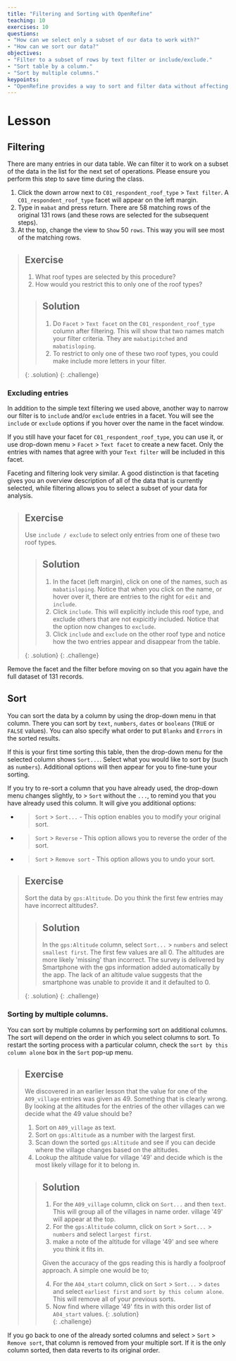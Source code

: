 ```yaml
---
title: "Filtering and Sorting with OpenRefine"
teaching: 10
exercises: 10
questions:
- "How can we select only a subset of our data to work with?"
- "How can we sort our data?"
objectives:
- "Filter to a subset of rows by text filter or include/exclude."
- "Sort table by a column."
- "Sort by multiple columns."
keypoints:
- "OpenRefine provides a way to sort and filter data without affecting the raw data."
---
```


# Lesson

## Filtering

There are many entries in our data table. We can filter it to work on a subset of the data in the list for the next set of operations. Please ensure you perform this step to save time during the class.

1. Click the down arrow next to `C01_respondent_roof_type` > `Text filter`. A `C01_respondent_roof_type` facet will appear on the left margin.
2. Type in `mabat` and press return. There are 58 matching rows of the original 131 rows (and these rows are selected for the subsequent steps).
3. At the top, change the view to `Show` 50 `rows`. This way you will see most of the matching rows.

> ## Exercise
>
> 1. What roof types are selected by this procedure?  
> 2. How would you restrict this to only one of the roof types?  
>
> > ## Solution
> > 1. Do `Facet` > `Text facet` on the `C01_respondent_roof_type` column after filtering. This will show that
> > two names match your filter criteria. They are `mabatipitched` and `mabatisloping`.   
> > 2. To restrict to only one of these two roof types, you could make include more letters in your filter.
> >
> {: .solution}
{: .challenge}

### Excluding entries


In addition to the simple text filtering we used above, another way to narrow our filter is to `include` and/or `exclude` entries in a facet. You will see the `include` or `exclude` options if you hover over the name in the facet window.

If you still have your facet for `C01_respondent_roof_type`, you can use it, or use drop-down menu > `Facet` > `Text facet` to create a new facet. Only the entries with names that agree with your `Text filter` will be included in this facet.

Faceting and filtering look very similar. A good distinction is that faceting gives you an overview description of all of the data that
is currently selected, while filtering allows you to select a subset of your data for analysis.


> ## Exercise
>
> Use `include / exclude` to select only entries from one of these two roof types.
>
> > ## Solution
> >
> > 1. In the facet (left margin), click on one of the names, such as `mabatisloping`. Notice that when you click on the name, or hover
> > over it, there are entries to the right for `edit` and `include`.
> > 2. Click `include`. This will explicitly include this roof type, and exclude others that are not expicitly included. Notice that the
> option now changes to `exclude`.
> > 3. Click `include` and `exclude` on the other roof type and notice how the two entries appear and disappear
> >  from the table.
> >
> {: .solution}
{: .challenge}

Remove the facet and the filter before moving on so that you again have the full dataset of 131 records.

## Sort

You can sort the data by a column by using the drop-down menu in that column.
There you can sort by `text`, `numbers`, `dates` or `booleans` (`TRUE` or `FALSE` values). You can also specify what order to put `Blanks` and `Errors` in the sorted results.

If this is your first time sorting this table, then the drop-down menu for the selected column shows `Sort...`. Select what you would like to sort by (such as `numbers`). Additional options will then appear for you to fine-tune your sorting.

If you try to re-sort a column that you have already used, the drop-down menu changes slightly, to > `Sort` without the `...`, to remind you that you have already used this column. It will give you additional options:

* > `Sort` > `Sort...` - This option enables you to modify your original sort.
* > `Sort` > `Reverse` - This option allows you to reverse the order of the sort.
* > `Sort` > `Remove sort` - This option allows you to undo your sort.

> ## Exercise
>
> Sort the data by `gps:Altitude`. Do you think the first few entries may have incorrect altitudes?.
>
> > ## Solution
> > In the `gps:Altitude` column, select `Sort...` > `numbers` and select `smallest first`. The first few values are all 0. The altitudes are more likely 'missing' than incorrect. The survey is delivered by Smartphone with the gps information added automatically by the app. The lack of an altitude value suggests that the smartphone was unable to provide it and it defaulted to 0.
> >
> {: .solution}
{: .challenge}


### Sorting by multiple columns.

You can sort by multiple columns by performing sort on additional columns. The sort will depend on the order in which you select columns to sort. To restart the sorting process with a particular column, check the `sort by this column alone` box in the `Sort` pop-up menu.

> ## Exercise
>
> We discovered in an earlier lesson that the value for one of the `A09_village` entries was given as 49. Something that is clearly wrong. By looking at the altitudes for the entries of the other villages can we decide what the 49 value should be?     
> 1. Sort on `A09_village` as text.   
> 2. Sort on `gps:Altitude` as a number with the largest first.
> 3. Scan down the sorted `gps:Altitude` and see if you can decide where the village changes based on the altitudes.
> 4. Lookup the altitude value for village '49' and decide which is the most likely village for it to belong in.
>
> > ## Solution
> >
> > 1. For the `A09_village` column, click on `Sort...` and then `text`. This will group all of the villages in name order. village '49' will appear at the top.
> > 2. For the `gps:Altitude` column, click on `Sort` > `Sort...` > `numbers` and select `largest first`.
> > 3. make a note of the altitude for village '49' and see where you think it fits in.
> >
> > Given the accuracy of the gps reading this is hardly a foolproof approach. A simple one would be to;
> >
> > 4.  For the `A04_start` column, click on `Sort` > `Sort...` > `dates` and select `earliest first` and `sort by this column alone`. This will remove all of your previous sorts.
> > 5. Now find where village '49' fits in with this order list of `A04_start` values.
> {: .solution}  
{: .challenge}

If you go back to one of the already sorted columns and select > `Sort` > `Remove sort`, that column is removed from your multiple sort. If it is the only column sorted, then data reverts to its original order.
